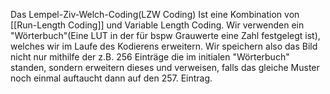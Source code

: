 Das Lempel-Ziv-Welch-Coding(LZW Coding) Ist eine Kombination von [[Run-Length Coding]] und Variable Length Coding.
Wir verwenden ein "Wörterbuch"(Eine LUT in der für bspw Grauwerte eine Zahl festgelegt ist), welches wir im Laufe des Kodierens erweitern. Wir speichern also das Bild nicht nur mithilfe der z.B. 256 Einträge die im initialen "Wörterbuch" standen, sondern erweitern dieses und verweisen, falls das gleiche Muster noch einmal auftaucht dann auf den 257. Eintrag.
